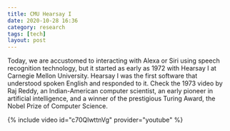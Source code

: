 ```yaml
---
title: CMU Hearsay I
date: 2020-10-28 16:36
category: research 
tags: [tech]
layout: post
---
```


Today, we are accustomed to interacting with Alexa or Siri using speech recognition technology, but it started as early as 1972 with Hearsay I at Carnegie Mellon University. Hearsay I was the first software that understood spoken English and responded to it. Check the 1973 video by Raj Reddy, an Indian-American computer scientist, an early pioneer in artificial intelligence, and a winner of the prestigious Turing Award, the Nobel Prize of Computer Science.

{% include video id="c70QlwttnVg" provider="youtube" %}
